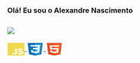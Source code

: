 ### Olá! Eu sou o Alexandre Nascimento

  ##
<div>
  <a href="https://github.com/Alexandrexy1">
  <img height="180em" src="https://github-readme-stats.vercel.app/api/top-langs/?username=Alexandrexy1&layout=compact&theme=radical">
</div>
<br>
<div style="display: inline_block">
  <img align="center" alt="Alex-Js" height="30" width="40" src="https://raw.githubusercontent.com/devicons/devicon/master/icons/javascript/javascript-plain.svg">
  <img align="center" alt="Alex-CSS" height="30" width="40" src="https://raw.githubusercontent.com/devicons/devicon/master/icons/css3/css3-original.svg">
  <img align="center" alt="Alex-HTML" height="30" width="40" src="https://raw.githubusercontent.com/devicons/devicon/master/icons/html5/html5-original.svg">
</div>
    
  ##

<div>
  
</div>

<!--
**Alexandrexy1/Alexandrexy1** is a ✨ _special_ ✨ repository because its `README.md` (this file) appears on your GitHub profile.

Here are some ideas to get you started:

- 🔭 I’m currently working on ...
- 🌱 I’m currently learning ...
- 👯 I’m looking to collaborate on ...
- 🤔 I’m looking for help with ...
- 💬 Ask me about ...
- 📫 How to reach me: ...
- 😄 Pronouns: ...
- ⚡ Fun fact: ...
-->
